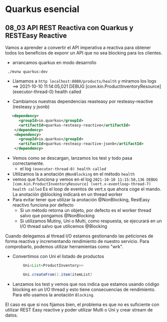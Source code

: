 # Quarkus esencial
## 08_03 API REST Reactiva con Quarkus y RESTEasy Reactive

Vamos a aprender a convertir el API imperativa a reactiva para obtener todos los beneficios de exponr un API que
no sea blocking para los clientes.

* arrancamos quarkus en modo desarrollo
```shell
 ./mvnw quarkus:dev
```
* Llamamos a `http localhost:8080/products/health` y miramos los logs
  ==> 2021-10-10 11:14:05,021 DEBUG [com.kin.ProductInventoryResource] (executor-thread-0) health called

* Cambiamos nuestras dependencias reasteasy por resteasy-reactive (resteasy y jsonb)
```xml
   <dependency>
      <groupId>io.quarkus</groupId>
      <artifactId>quarkus-resteasy-reactive</artifactId>
    </dependency>
    <dependency>
      <groupId>io.quarkus</groupId>
      <artifactId>quarkus-resteasy-reactive-jsonb</artifactId>
    </dependency>
```
* Vemos como se descargan, lanzamos los test y todo pasa correctamente.
    - el log `(executor-thread-0) health called`
* Utilizamos la a anotación ```@NonBlocking``` en el método ```health```
* vemos que funciona y vemos en el log
  ``2021-10-10 11:15:50,136 DEBUG [com.kin.ProductInventoryResource] (vert.x-eventloop-thread-7) health called``
  Es el loop de eventos de vert.x que ahora coge el mando.
  La anotación @blocking indicará en un thread worker
* Para evitar tener que utilizar la anotación @NonBlocking, RestEasy reactivo funciona por defecto
    - Si un método retorna un objeto, por defecto es el worker thread salvo que pongamos @NonBlocking
    - Si utilizamos Mutiny, Uni o Multi, como respuesta, se ejecurará en un I/O thread salvo que utilicemos @Blocking

Cuando delegamos al thread I/O estamos gestionando las peticiones de forma reactiva y incrementando rendimiento de
nuestro servicio. Para comprobarlo, podemos utilizar herramientas como "wrk".

* Convertimos con Uni el listado de productos
```java
        Uni<List<ProductInventory>>

        Uni.createFrom().item(itemList)
```
* Lanzamos los test y vemos que nos indica que estamos usando código blocking en un I/O thread y esto tiene consecuencias
  de rendimiento. Para ello usamos la anotación `Blocking`.

El caso es que si nos fijamos bien, el problema es que no es suficiente con utilizar REST Easy reactive y poder utilizar Multi
o Uni y crear stream de datos.

